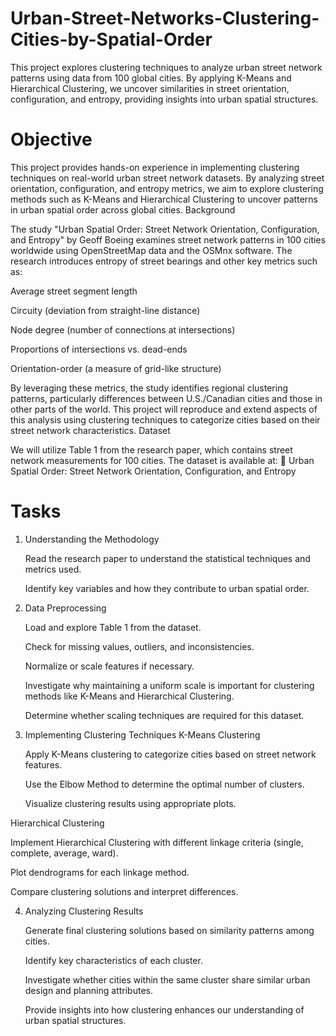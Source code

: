 # Urban-Street-Networks-Clustering-Cities-by-Spatial-Order
This project explores clustering techniques to analyze urban street network patterns using data from 100 global cities. By applying K-Means and Hierarchical Clustering, we uncover similarities in street orientation, configuration, and entropy, providing insights into urban spatial structures.

# Objective

This project provides hands-on experience in implementing clustering techniques on real-world urban street network datasets. By analyzing street orientation, configuration, and entropy metrics, we aim to explore clustering methods such as K-Means and Hierarchical Clustering to uncover patterns in urban spatial order across global cities.
Background

The study "Urban Spatial Order: Street Network Orientation, Configuration, and Entropy" by Geoff Boeing examines street network patterns in 100 cities worldwide using OpenStreetMap data and the OSMnx software. The research introduces entropy of street bearings and other key metrics such as:

Average street segment length

Circuity (deviation from straight-line distance)

Node degree (number of connections at intersections)

Proportions of intersections vs. dead-ends

Orientation-order (a measure of grid-like structure)

By leveraging these metrics, the study identifies regional clustering patterns, particularly differences between U.S./Canadian cities and those in other parts of the world. This project will reproduce and extend aspects of this analysis using clustering techniques to categorize cities based on their street network characteristics.
Dataset

We will utilize Table 1 from the research paper, which contains street network measurements for 100 cities. The dataset is available at:
🔗 Urban Spatial Order: Street Network Orientation, Configuration, and Entropy

# Tasks
1. Understanding the Methodology

    Read the research paper to understand the statistical techniques and metrics used.

    Identify key variables and how they contribute to urban spatial order.

2. Data Preprocessing

    Load and explore Table 1 from the dataset.

    Check for missing values, outliers, and inconsistencies.

    Normalize or scale features if necessary.

    Investigate why maintaining a uniform scale is important for clustering methods like K-Means and Hierarchical Clustering.

    Determine whether scaling techniques are required for this dataset.

3. Implementing Clustering Techniques
K-Means Clustering

    Apply K-Means clustering to categorize cities based on street network features.

    Use the Elbow Method to determine the optimal number of clusters.

    Visualize clustering results using appropriate plots.

Hierarchical Clustering

  Implement Hierarchical Clustering with different linkage criteria (single, complete, average, ward).

  Plot dendrograms for each linkage method.

  Compare clustering solutions and interpret differences.

4. Analyzing Clustering Results

    Generate final clustering solutions based on similarity patterns among cities.

    Identify key characteristics of each cluster.

    Investigate whether cities within the same cluster share similar urban design and planning attributes.

    Provide insights into how clustering enhances our understanding of urban spatial structures.
